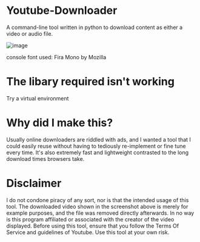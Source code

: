 # Youtube-Downloader
A command-line tool written in python to download content as either a video or audio file.


![image](https://user-images.githubusercontent.com/64972947/135674769-1ce16875-5284-464a-b3e6-08e66fb507f9.png)

<p>console font used: Fira Mono by Mozilla</p>

# The libary required isn't working
Try a virtual environment

# Why did I make this?
Usually online downloaders are riddled with ads, and I wanted a tool that I could easily reuse without having to tediously re-implement or fine tune every time. It's also extremely fast and lightweight contrasted to the long download times browsers take.

# Disclaimer
I do not condone piracy of any sort, nor is that the intended usage of this tool.
The downloaded video shown in the screenshot above is merely for example purposes, and the file was removed directly afterwards. In no way is this program affiliated or associated with the creator of the video displayed. Before using this tool, ensure that you follow the Terms Of Service and guidelines of Youtube. Use this tool at your own risk. 
